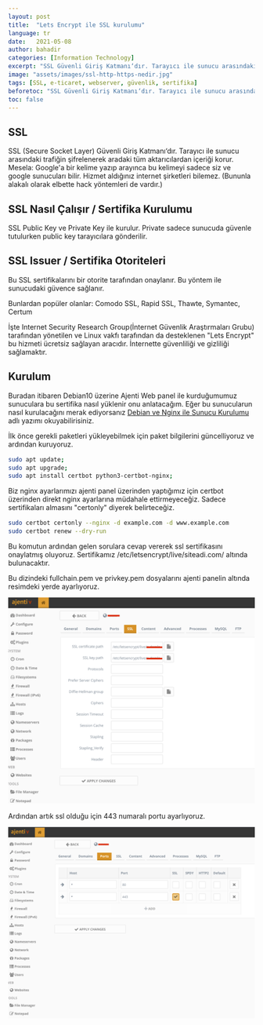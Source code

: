 ```yaml
---
layout: post
title:  "Lets Encrypt ile SSL kurulumu"
language: tr
date:   2021-05-08
author: bahadir
categories: [Information Technology]
excerpt: "SSL Güvenli Giriş Katmanı‘dır. Tarayıcı ile sunucu arasındaki trafiğin şifrelenerek aradaki tüm aktarıcılardan içeriği korur. Lets Encrypt bu hizmeti ücretsiz sağlayan aracıdır."
image: "assets/images/ssl-http-https-nedir.jpg" 
tags: [SSL, e-ticaret, webserver, güvenlik, sertifika]
beforetoc: "SSL Güvenli Giriş Katmanı‘dır. Tarayıcı ile sunucu arasındaki trafiğin şifrelenerek aradaki tüm aktarıcılardan içeriği korur. Lets Encrypt bu hizmeti ücretsiz sağlayan aracıdır. İnternette güvenliliği ve gizliliği sağlamaktır."
toc: false
---
```


## SSL

SSL (Secure Socket Layer) Güvenli Giriş Katmanı‘dır.
Tarayıcı ile sunucu arasındaki trafiğin şifrelenerek aradaki tüm aktarıcılardan içeriği korur.
Mesela: Google'a bir kelime yazıp arayınca bu kelimeyi sadece siz ve google sunucuları bilir.
Hizmet aldığınız internet şirketleri bilemez. (Bununla alakalı olarak elbette hack yöntemleri de vardır.)

## SSL Nasıl Çalışır / Sertifika Kurulumu

SSL Public Key ve Private Key ile kurulur.
Private sadece sunucuda güvenle tutulurken public key tarayıcılara gönderilir.

## SSL Issuer / Sertifika Otoriteleri

Bu SSL sertifikalarını bir otorite tarafından onaylanır. Bu yöntem ile sunucudaki güvence sağlanır.

Bunlardan popüler olanlar: Comodo SSL, Rapid SSL, Thawte, Symantec, Certum

İşte Internet Security Research Group(İnternet Güvenlik Araştırmaları Grubu) tarafından yönetilen ve Linux vakfı tarafından da desteklenen "Lets Encrypt" bu hizmeti ücretsiz sağlayan aracıdır. İnternette güvenliliği ve gizliliği sağlamaktır.

## Kurulum

Buradan itibaren Debian10 üzerine Ajenti Web panel ile kurduğumumuz sunuculara bu sertifika nasıl yüklenir onu anlatacağım. Eğer bu sunucularun nasıl kurulacağını merak ediyorsanız [Debian ve Nginx ile Sunucu Kurulumu](/debian-ve-nginx-ile-webserver-kurulumu) adlı yazımı okuyabilirisiniz.

İlk önce gerekli paketleri yükleyebilmek için paket bilgilerini güncelliyoruz ve ardından kuruyoruz.

```bash
sudo apt update;
sudo apt upgrade;
sudo apt install certbot python3-certbot-nginx;

```

Biz nginx ayarlarımızı ajenti panel üzerinden yaptığımız için certbot üzerinden direkt nginx ayarlarına müdahale ettirmeyeceğiz. Sadece sertifikaları almasını "certonly" diyerek belirteceğiz.

```bash
sudo certbot certonly --nginx -d example.com -d www.example.com
sudo certbot renew --dry-run
```

Bu komutun ardından gelen sorulara cevap vererek ssl sertifikasını onaylatmış oluyoruz.
Sertifikamız /etc/letsencrypt/live/siteadi.com/ altında bulunacaktır.

Bu dizindeki fullchain.pem ve privkey.pem dosyalarını ajenti panelin altında resimdeki yerde ayarlıyoruz.

![sertifika ayarı](/assets/images/ssl-ajenti-1.png)

Ardından artık ssl olduğu için 443 numaralı portu ayarlıyoruz.

![ssl port ayarı](/assets/images/ssl-ajenti-2.png)